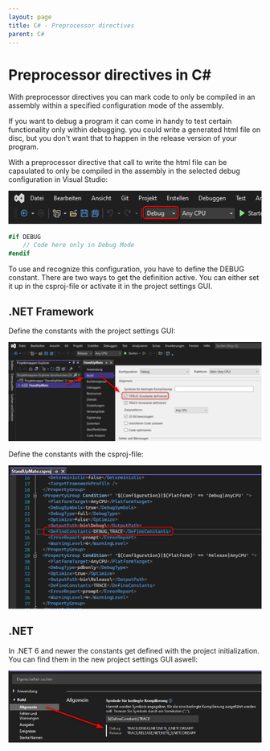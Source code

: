 ```yaml
---
layout: page
title: C# - Preprocessor directives
parent: C#
---
```


# Preprocessor directives in C#

With preprocessor directives you can mark code to only be compiled in an assembly within a specified configuration mode of the assembly. 

If you want to debug a program it can come in handy to test certain functionality only within debugging. you could write a generated html file on disc, but you don't want that to happen in the release version of your program.

With a preprocessor directive that call to write the html file can be capsulated to only be compiled in the assembly in the selected debug configuration in Visual Studio:

[![VS Configuration](/assets/images/articles/preprocessor/vsconfig.png)](/assets/images/articles/preprocessor/vsconfig.png)

```csharp
#if DEBUG
    // Code here only in Debug Mode
#endif
```

To use and recognize this configuration, you have to define the DEBUG constant. There are two ways to get the definition active. You can either set it up in the csproj-file or activate it in the project settings GUI.

## .NET Framework

Define the constants with the project settings GUI:

[![Settings GUI](/assets/images/articles/preprocessor/constants-settings-gui.png)](/assets/images/articles/preprocessor/constants-settings-gui.png)


Define the constants with the csproj-file:

[![csproj](/assets/images/articles/preprocessor/constants-csproj.png)](/assets/images/articles/preprocessor/constants-csproj.png)


## .NET

In .NET 6 and newer the constants get defined with the project initialization. You can find them in the new project settings GUI aswell:

[![Settings GUI](/assets/images/articles/preprocessor/constants-settings-gui-new.png)](/assets/images/articles/preprocessor/constants-settings-gui-new.png)
